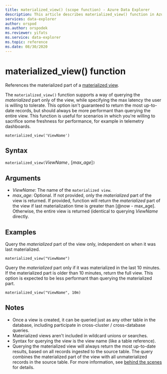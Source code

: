```yaml
---
title: materialized_view() (scope function) - Azure Data Explorer
description: This article describes materialized_view() function in Azure Data Explorer.
services: data-explorer
author: orspod
ms.author: orspodek
ms.reviewer: yifats
ms.service: data-explorer
ms.topic: reference
ms.date: 08/30/2020
---
```


# materialized_view() function

References the materialized part of a [materialized view](../management/materialized-views/materialized-view-overview.md). 

The `materialized_view()` function supports a way of querying the *materialized* part only of the view, while specifying the max latency the user is willing to tolerate. This option isn't guaranteed to return the most up-to-date records, but should always be more performant than querying the entire view. This function is useful for scenarios in which you're willing to sacrifice some freshness for performance, for example in telemetry dashboards.

<!--- csl --->
```
materialized_view('ViewName')
```

## Syntax

`materialized_view(`*ViewName*`,` [*max_age*]`)`

## Arguments

* *ViewName*: The name of the `materialized view`.
* *max_age*: Optional. If not provided, only the *materialized* part of the view is returned. If provided, function will return the 
_materialized_ part of the view if last materialization time is greater than [@now -  max_age]. Otherwise, the entire view is returned (identical 
to querying *ViewName* directly. 

## Examples

Query the *materialized* part of the view only, independent on when it was last materialized.

<!-- csl -->
```
materialized_view("ViewName")
```

Query the *materialized* part only if it was materialized in the last 10 minutes. If the materialized part is older than 10 minutes, return the full view. This option is expected to be less performant than querying the materialized part.

<!-- csl -->
```
materialized_view("ViewName", 10m)
```

## Notes

* Once a view is created, it can be queried just as any other table in the database, including participate in cross-cluster / cross-database queries.
* Materialized views aren't included in wildcard unions or searches.
* Syntax for querying the view is the view name (like a table reference).
* Querying the materialized view will always return the most up-to-date results, based on all records ingested to the source table. The query combines the materialized part of the view with all unmaterialized records in the source table. For more information, see [behind the scenes](../management/materialized-views/materialized-view-overview.md#how-materialized-views-work) for details.
